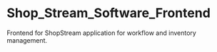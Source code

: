 # Shop_Stream_Software_Frontend
Frontend for ShopStream application for workflow and inventory management.
